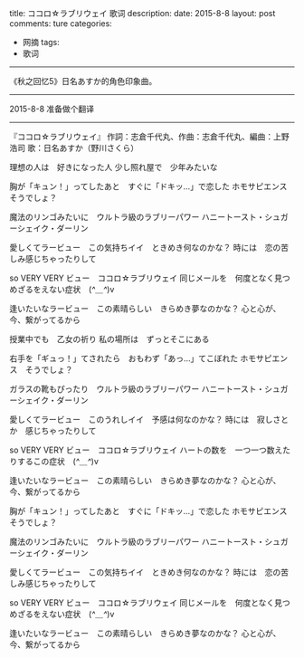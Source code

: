 title: ココロ☆ラブリウェイ 歌词
description: 
date: 2015-8-8
layout: post
comments: ture
categories:
- 网摘
tags: 
- 歌词 
---

《秋之回忆5》日名あすか的角色印象曲。

<!--more-->

---

2015-8-8
准备做个翻译

---

『ココロ☆ラブリウェイ』
作詞：志倉千代丸、作曲：志倉千代丸、編曲：上野浩司
歌：日名あすか（野川さくら）

理想の人は　好きになった人
少し照れ屋で　少年みたいな 
<p style="display:none;"> 

</p>

胸が「キュン！」ってしたあと　すぐに「ドキッ…」で恋した 
ホモサピエンス　そうでしょ？ 
<p style="display:none;"> 

</p>

魔法のリンゴみたいに　ウルトラ級のラブリーパワー 
ハニートースト・シュガーシェイク・ダーリン 
<p style="display:none;"> 

</p>

愛しくてラービュー　この気持ちイイ　ときめき何なのかな？ 
時には　恋の苦しみ感じちゃったりして 
<p style="display:none;"> 

</p>

so VERY VERY ビュー　ココロ☆ラブリウェイ 
同じメールを　何度となく見つめざるをえない症状　(*^＿^*)v
<p style="display:none;"> 

</p>

逢いたいなラービュー　この素晴らしい　きらめき夢なのかな？ 
心と心が、今、繋がってるから 
<p style="display:none;"> 

</p>

授業中でも　乙女の祈り
私の場所は　ずっとそこにある 
<p style="display:none;"> 

</p>

右手を「ギュっ！」てされたら　おもわず「あっ…」てこぼれた 
ホモサピエンス　そうでしょ？ 
<p style="display:none;"> 

</p>

ガラスの靴もぴったり　ウルトラ級のラブリーパワー 
ハニートースト・シュガーシェイク・ダーリン 
<p style="display:none;"> 

</p>

愛しくてラービュー　このうれしイイ　予感は何なのかな？ 
時には　寂しさとか　感じちゃったりして 
<p style="display:none;"> 

</p>

so VERY VERY ビュー　ココロ☆ラブリウェイ 
ハートの数を　一つ一つ数えたりするこの症状　(*^＿^*)v 
<p style="display:none;"> 

</p>

逢いたいなラービュー　この素晴らしい　きらめき夢なのかな？ 
心と心が、今、繋がってるから 
<p style="display:none;"> 

</p>

胸が「キュン！」ってしたあと　すぐに「ドキッ…」で恋した 
ホモサピエンス　そうでしょ？
<p style="display:none;"> 

</p>

魔法のリンゴみたいに　ウルトラ級のラブリーパワー 
ハニートースト・シュガーシェイク・ダーリン 
<p style="display:none;"> 

</p>

愛しくてラービュー　この気持ちイイ　ときめき何なのかな？ 
時には　恋の苦しみ感じちゃったりして 
<p style="display:none;"> 

</p>

so VERY VERY ビュー　ココロ☆ラブリウェイ 
同じメールを　何度となく見つめざるをえない症状　(*^＿^*)v 
<p style="display:none;"> 

</p>

逢いたいなラービュー　この素晴らしい　きらめき夢なのかな？ 
心と心が、今、繋がってるから
<p style="display:none;"> 

</p>

